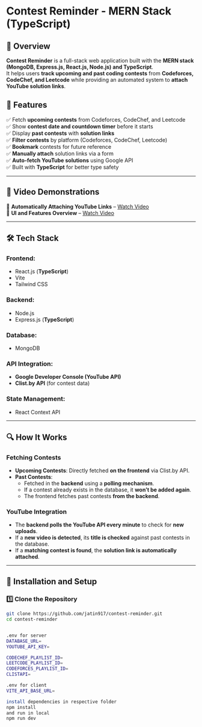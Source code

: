 # Contest Reminder - MERN Stack (TypeScript)

## 🚀 Overview
**Contest Reminder** is a full-stack web application built with the **MERN stack (MongoDB, Express.js, React.js, Node.js) and TypeScript**.  
It helps users **track upcoming and past coding contests** from **Codeforces, CodeChef, and Leetcode** while providing an automated system to **attach YouTube solution links**.

## 🌟 Features
✅ Fetch **upcoming contests** from Codeforces, CodeChef, and Leetcode  
✅ Show **contest date and countdown timer** before it starts  
✅ Display **past contests** with **solution links**  
✅ **Filter contests** by platform (Codeforces, CodeChef, Leetcode)  
✅ **Bookmark** contests for future reference  
✅ **Manually attach** solution links via a form  
✅ **Auto-fetch YouTube solutions** using Google API  
✅ Built with **TypeScript** for better type safety  

---

## 🎥 Video Demonstrations
📌 **Automatically Attaching YouTube Links** – [Watch Video](#)  
📌 **UI and Features Overview** – [Watch Video](#)  

---

## 🛠 Tech Stack

### **Frontend:**
- React.js (**TypeScript**)  
- Vite  
- Tailwind CSS  

### **Backend:**
- Node.js  
- Express.js (**TypeScript**)  

### **Database:**
- MongoDB  

### **API Integration:**
- **Google Developer Console (YouTube API)**  
- **Clist.by API** (for contest data)  

### **State Management:**
- React Context API  

---

## 🔍 How It Works

### **Fetching Contests**
- **Upcoming Contests**: Directly fetched **on the frontend** via Clist.by API.  
- **Past Contests**:  
  - Fetched in the **backend** using a **polling mechanism**.  
  - If a contest already exists in the database, it **won’t be added again**.  
  - The frontend fetches past contests **from the backend**.

### **YouTube Integration**
- The **backend polls the YouTube API every minute** to check for **new uploads**.  
- If a **new video is detected**, its **title is checked** against past contests in the database.  
- If a **matching contest is found**, the **solution link is automatically attached**.

---

## 🔧 Installation and Setup

### **1️⃣ Clone the Repository**
```sh
git clone https://github.com/jatin917/contest-reminder.git
cd contest-reminder


.env for server
DATABASE_URL=
YOUTUBE_API_KEY=

CODECHEF_PLAYLIST_ID=
LEETCODE_PLAYLIST_ID=
CODEFORCES_PLAYLIST_ID=
CLISTAPI=

.env for client
VITE_API_BASE_URL=

install dependencies in respective folder
npm install
and run in local
npm run dev

